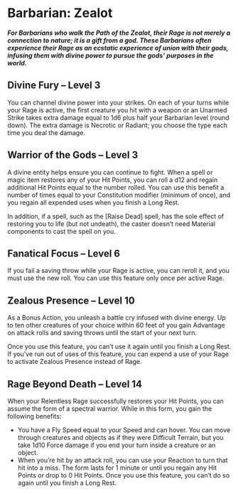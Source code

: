 # Barbarian: Zealot

***For Barbarians who walk the Path of the Zealot, their Rage is not merely a connection to nature; it is a gift from a god. These Barbarians often experience their Rage as an ecstatic experience of union with their gods, infusing them with divine power to pursue the gods’ purposes in the world.***

## Divine Fury – Level 3

You can channel divine power into your strikes. On each of your turns while your Rage is active, the first creature you hit with a weapon or an Unarmed Strike takes extra damage equal to 1d6 plus half your Barbarian level (round down). The extra damage is Necrotic or Radiant; you choose the type each time you deal the damage.

## Warrior of the Gods – Level 3

A divine entity helps ensure you can continue to fight. When a spell or magic item restores any of your Hit Points, you can roll a d12 and regain additional Hit Points equal to the number rolled. You can use this benefit a number of times equal to your Constitution modifier (minimum of once), and you regain all expended uses when you finish a Long Rest.

In addition, if a spell, such as the [Raise Dead] spell, has the sole effect of restoring you to life (but not undeath), the caster doesn’t need Material components to cast the spell on you.

## Fanatical Focus – Level 6

If you fail a saving throw while your Rage is active, you can reroll it, and you must use the new roll. You can use this feature only once per active Rage.

## Zealous Presence – Level 10

As a Bonus Action, you unleash a battle cry infused with divine energy. Up to ten other creatures of your choice within 60 feet of you gain Advantage on attack rolls and saving throws until the start of your next turn.

Once you use this feature, you can’t use it again until you finish a Long Rest. If you’ve run out of uses of this feature, you can expend a use of your Rage to activate Zealous Presence instead of Rage.

## Rage Beyond Death – Level 14

When your Relentless Rage successfully restores your Hit Points, you can assume the form of a spectral warrior. While in this form, you gain the following benefits:

- You have a Fly Speed equal to your Speed and can hover. You can move through creatures and objects as if they were Difficult Terrain, but you take 1d10 Force damage if you end your turn inside a creature or an object.
- When you’re hit by an attack roll, you can use your Reaction to turn that hit into a miss.
The form lasts for 1 minute or until you regain any Hit Points or drop to 0 Hit Points. Once you use this feature, you can’t do so again until you finish a Long Rest.

